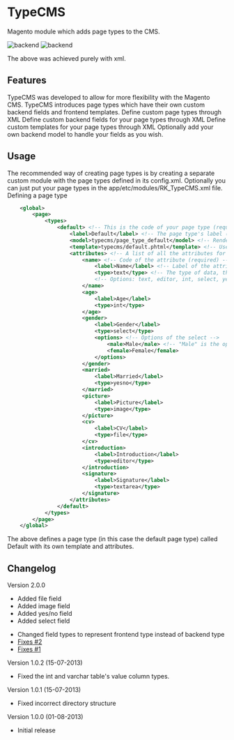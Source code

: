TypeCMS
=======

Magento module which adds page types to the CMS.

![backend](http://i.imgur.com/OC4X7Ip.png)
![backend](http://i.imgur.com/qGhHK0C.png)

The above was achieved purely with xml.

Features
---
TypeCMS was developed to allow for more flexibility with the Magento CMS. TypeCMS introduces page types which have their own custom backend fields and frontend templates.
Define custom page types through XML
Define custom backend fields for your page types through XML
Define custom templates for your page types through XML
Optionally add your own backend model to handle your fields as you wish.

Usage
---
The recommended way of creating page types is by creating a separate custom module with the page types defined in its config.xml. Optionally you can just put your page types in the app/etc/modules/RK_TypeCMS.xml file.
Defining a page type
```xml
    <global>
        <page>
            <types>
                <default> <!-- This is the code of your page type (required) -->
                    <label>Default</label> <!-- The page type's label (required) -->
                    <model>typecms/page_type_default</model> <!-- Render the backend fields yourself (optional) -->
                    <template>typecms/default.phtml</template> <!-- Use this template to render the page (optional) -->
                    <attributes> <!-- A list of all the attributes for the page type (optional) -->
                        <name> <!-- Code of the attribute (required) -->
                            <label>Name</label> <!-- Label of the attribute (required) -->
                            <type>text</type> <!-- The type of data, this also determines the field to be rendered. (required) -->
                            <!-- Options: text, editor, int, select, yesno, file, image. -->
                        </name>
                        <age>
                            <label>Age</label>
                            <type>int</type>
                        </age>
                        <gender>
                            <label>Gender</label>
                            <type>select</type>
                            <options> <!-- Options of the select -->
                                <male>Male</male> <!-- "Male" is the option label, "male" is the option value. -->
                                <female>Female</female>
                            </options>
                        </gender>
                        <married>
                            <label>Married</label>
                            <type>yesno</type>
                        </married>
                        <picture>
                            <label>Picture</label>
                            <type>image</type>
                        </picture>
                        <cv>
                            <label>CV</label>
                            <type>file</type>
                        </cv>
                        <introduction>
                            <label>Introduction</label>
                            <type>editor</type>
                        </introduction>
                        <signature>
                            <label>Signature</label>
                            <type>textarea</type>
                        </signature>
                    </attributes>
                </default>
            </types>
        </page>
    </global>
```

The above defines a page type (in this case the default page type) called Default with its own template and attributes.

Changelog
---
Version 2.0.0
+ Added file field
+ Added image field
+ Added yes/no field
+ Added select field
- Changed field types to represent frontend type instead of backend type
- [Fixes #2](https://github.com/RickKuipers/TypeCMS/issues/2)
- [Fixes #1](https://github.com/RickKuipers/TypeCMS/issues/1)

Version 1.0.2 (15-07-2013)
- Fixed the int and varchar table's value column types.

Version 1.0.1 (15-07-2013)
- Fixed incorrect directory structure

Version 1.0.0 (01-08-2013)
- Initial release
